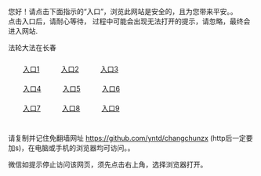 您好！请点击下面指示的“入口”，浏览此网站是安全的，且为您带来平安。。 <br/>
点击入口后，请耐心等待， 过程中可能会出现无法打开的提示，请忽略，最终会进入网站. </br>

法轮大法在长春<br/>
<div style="padding:10px"><a style="margin:20px" target="_blank" href="https://d3hwikqp5yia9.cloudfront.net/2Qpsp?afhqg" id="ccLink1" rel="nofollow">入口1</a> <a target="_blank" style="margin:20px" href="https://d2zw3yc3p2v4do.cloudfront.net/2Qpsp?xcppzwu" id="ccLink2" rel="nofollow">入口2</a> <a style="margin:20px" target="_blank" href="https://d1h5mio29t3wrh.cloudfront.net/2Qpsp?kfhoh" id="ccLink3" rel="nofollow">入口3</a></div>

<div style="padding:10px" ><a style="margin:20px" target="_blank" href="https://d3hwikqp5yia9.cloudfront.net/2Qpsp?afhqg" id="ccLink4" rel="nofollow">入口4</a> <a style="margin:20px" href="https://d2zw3yc3p2v4do.cloudfront.net/2Qpsp?xcppzwu" target="_blank" id="ccLink5" rel="nofollow">入口5</a> <a style="margin:20px" href="https://d1h5mio29t3wrh.cloudfront.net/2Qpsp?kfhoh" target="_blank" id="ccLink6" rel="nofollow">入口6</a></div>

<div style="padding:10px"><a style="margin:20px" target="_blank" href="https://d3hwikqp5yia9.cloudfront.net/2Qpsp?afhqg" id="ccLink7" rel="nofollow">入口7</a> <a style="margin:20px" href="https://d2zw3yc3p2v4do.cloudfront.net/2Qpsp?xcppzwu" target="_blank" id="ccLink8" rel="nofollow">入口8</a> <a style="margin:20px" target="_blank" href="https://d1h5mio29t3wrh.cloudfront.net/2Qpsp?kfhoh" id="ccLink9" rel="nofollow">入口9</a></div>

<br/>



请复制并记住免翻墙网址 https://github.com/yntd/changchunzx (http后一定要加s)，在电脑或手机的浏览器均可访问。。<br/>

微信如提示停止访问该网页，须先点击右上角，选择浏览器打开。
